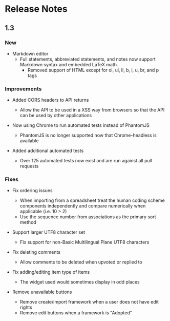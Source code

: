 Release Notes
=============

1.3
---

### New

* Markdown editor
  * Full statements, abbreviated statements, and notes now support Markdown
    syntax and embedded LaTeX math.
    * Removed support of HTML except for ol, ul, li, b, i, u, br, and p tags


### Improvements

* Added CORS headers to API returns
  * Allow the API to be used in a XSS way from browsers so that the API can
    be used by other applications

* Now using Chrome to run automated tests instead of PhantomJS
  * PhantomJS is no longer supported now that Chrome-headless is available

* Added additional automated tests
  * Over 125 automated tests now exist and are run against all pull requests


### Fixes

* Fix ordering issues
  * When importing from a spreadsheet treat the human coding scheme components
    independently and compare numerically when applicable (i.e. 10 > 2)
  * Use the sequence number from associations as the primary sort method

* Support larger UTF8 character set
  * Fix support for non-Basic Multilingual Plane UTF8 characters

* Fix deleting comments
  * Allow comments to be deleted when upvoted or replied to

* Fix adding/editing item type of items
  * The widget used would sometimes display in odd places

* Remove unavailable buttons
  * Remove create/import framework when a user does not have edit rights
  * Remove edit buttons when a framework is "Adopted"
